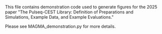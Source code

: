 This file contains demonstration code used to generate figures for the 2025 paper "The Pulseq-CEST Library: Definition of Preparations and Simulations, Example Data, and Example Evaluations."

Please see MAGMA_demonstration.py for more details.
